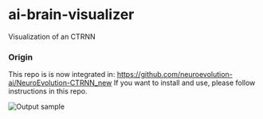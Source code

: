 # ai-brain-visualizer
Visualization of an CTRNN

### Origin
This repo is is now integrated in: https://github.com/neuroevolution-ai/NeuroEvolution-CTRNN_new
If you want to install and use, please follow instructions in this repo.

![Output sample](https://github.com/qualityland27/ai-brain-visualizer/raw/master/demo_brainVisualizer.gif) 
